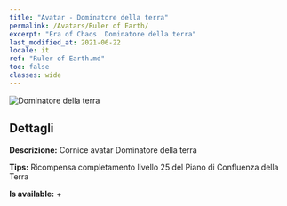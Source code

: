```yaml
---
title: "Avatar - Dominatore della terra"
permalink: /Avatars/Ruler of Earth/
excerpt: "Era of Chaos  Dominatore della terra"
last_modified_at: 2021-06-22
locale: it
ref: "Ruler of Earth.md"
toc: false
classes: wide
---
```

 ![Dominatore della terra](/images/a/avatarFrame_40.png)

## Dettagli

 **Descrizione:** Cornice avatar Dominatore della terra 

 **Tips:** Ricompensa completamento livello 25 del Piano di Confluenza della Terra 

 **Is available:**  + 


